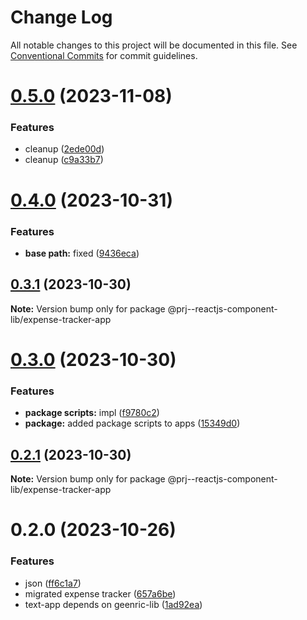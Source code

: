 # Change Log

All notable changes to this project will be documented in this file.
See [Conventional Commits](https://conventionalcommits.org) for commit guidelines.

# [0.5.0](https://github.com/paulAlexSerban/prj--reactjs-component-lib/compare/@prj--reactjs-component-lib/expense-tracker-app@0.4.0...@prj--reactjs-component-lib/expense-tracker-app@0.5.0) (2023-11-08)

### Features

-   cleanup ([2ede00d](https://github.com/paulAlexSerban/prj--reactjs-component-lib/commit/2ede00d0519aa9857de4906406eae8c8b6dc7e2b))
-   cleanup ([c9a33b7](https://github.com/paulAlexSerban/prj--reactjs-component-lib/commit/c9a33b7d30ea76795eddc63df5c086c11131aca5))

# [0.4.0](https://github.com/paulAlexSerban/prj--reactjs-component-lib/compare/@prj--reactjs-component-lib/expense-tracker-app@0.3.1...@prj--reactjs-component-lib/expense-tracker-app@0.4.0) (2023-10-31)

### Features

-   **base path:** fixed ([9436eca](https://github.com/paulAlexSerban/prj--reactjs-component-lib/commit/9436ecafd5addb266153737a53f95922733b9a63))

## [0.3.1](https://github.com/paulAlexSerban/prj--reactjs-component-lib/compare/@prj--reactjs-component-lib/expense-tracker-app@0.3.0...@prj--reactjs-component-lib/expense-tracker-app@0.3.1) (2023-10-30)

**Note:** Version bump only for package @prj--reactjs-component-lib/expense-tracker-app

# [0.3.0](https://github.com/paulAlexSerban/prj--reactjs-component-lib/compare/@prj--reactjs-component-lib/expense-tracker-app@0.2.1...@prj--reactjs-component-lib/expense-tracker-app@0.3.0) (2023-10-30)

### Features

-   **package scripts:** impl ([f9780c2](https://github.com/paulAlexSerban/prj--reactjs-component-lib/commit/f9780c2896d185c8adf83f5af0782939e799b430))
-   **package:** added package scripts to apps ([15349d0](https://github.com/paulAlexSerban/prj--reactjs-component-lib/commit/15349d0e3d3eac4222a99a42b28d4d67b764557f))

## [0.2.1](https://github.com/paulAlexSerban/prj--reactjs-component-lib/compare/@prj--reactjs-component-lib/expense-tracker-app@0.2.0...@prj--reactjs-component-lib/expense-tracker-app@0.2.1) (2023-10-30)

**Note:** Version bump only for package @prj--reactjs-component-lib/expense-tracker-app

# 0.2.0 (2023-10-26)

### Features

-   json ([ff6c1a7](https://github.com/paulAlexSerban/prj--reactjs-component-lib/commit/ff6c1a7c419f4e66511235803ec26a9db5a85314))
-   migrated expense tracker ([657a6be](https://github.com/paulAlexSerban/prj--reactjs-component-lib/commit/657a6bef2fb694fa88de672cb984d293dfe4847c))
-   text-app depends on geenric-lib ([1ad92ea](https://github.com/paulAlexSerban/prj--reactjs-component-lib/commit/1ad92eaae9a45363ffd4876bf89218c87f798de0))
